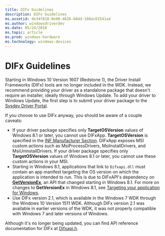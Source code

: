 ```yaml
---
title: DIFx Guidelines
description: DIFx Guidelines
ms.assetid: de34f810-0e90-4626-b84d-160ac61541ad
ms.author: windowsdriverdev
ms.date: 05/24/2018
ms.topic: article
ms.prod: windows-hardware
ms.technology: windows-devices
---
```


# DIFx Guidelines

Starting in Windows 10 Version 1607 (Redstone 1), the Driver Install Frameworks (DIFx) tools are no longer included in the WDK.  Instead, we recommend providing your driver as a standalone package that doesn't require an installer, ideally through Windows Update.  To add your driver to Windows Update, the first step is to submit your driver package to the [Sysdev Driver Portal](http://sysdev.microsoft.com).

If you choose to use DIFx anyway, you should be aware of a couple caveats:

* If your driver package specifies only **TargetOSVersion** values of Windows 8.1 or later, you cannot use DIFxApp.  **TargetOSVersion** is specified in the [INF Manufacturer Section](inf-manufacturer-section.md). DIFxApp exposes MSI custom actions such as MsiProcessDrivers, MsiInstallDrivers, and MsiUninstallDrivers.  If your driver package specifies only **TargetOSVersion** values of Windows 8.1 or later, you cannot use these custom actions in your MSI.
* Starting in Windows 8.1, applications that link to `Difxapi.dll` must contain an app manifest targeting the OS version on which the application is intended to run.  This is due to DIFxAPI's dependency on [**GetVersionEx**](https://msdn.microsoft.com/library/windows/desktop/ms724451), an API that changed starting in Windows 8.1.  For more on changes to **GetVersionEx** in Windows 8.1, see [Targeting your application for Windows](https://msdn.microsoft.com/library/windows/desktop/dn481241).
* Use DIFx version 2.1, which is available in the Windows 7 WDK through the Windows 10 Version 1511 WDK.  Although DIFx version 2.1 was available in earlier versions of the WDK, it was not properly compatible with Windows 7 and later versions of Windows.

Although it's no longer being updated, you can find API reference documentation for DIFx at [Difxapi.h](https://docs.microsoft.com/previous-versions/windows/hardware/difxapi/).
